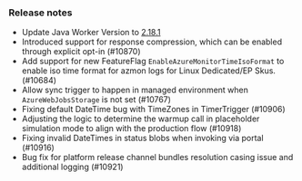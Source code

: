 ### Release notes

<!-- Please add your release notes in the following format:
- My change description (#PR)
-->
- Update Java Worker Version to [2.18.1](https://github.com/Azure/azure-functions-java-worker/releases/tag/2.18.1)
- Introduced support for response compression, which can be enabled through explicit opt-in (#10870)
- Add support for new FeatureFlag `EnableAzureMonitorTimeIsoFormat` to enable iso time format for azmon logs for Linux Dedicated/EP Skus. (#10684)
- Allow sync trigger to happen in managed environment when `AzureWebJobsStorage` is not set (#10767)
- Fixing default DateTime bug with TimeZones in TimerTrigger (#10906)
- Adjusting the logic to determine the warmup call in placeholder simulation mode to align with the production flow (#10918)
- Fixing invalid DateTimes in status blobs when invoking via portal (#10916)
- Bug fix for platform release channel bundles resolution casing issue and additional logging (#10921)
